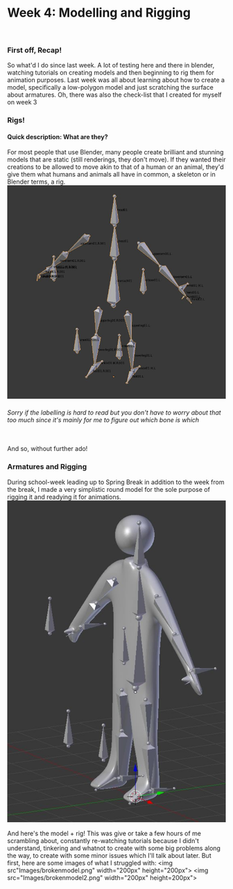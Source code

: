 <h1> Week 4: Modelling and Rigging</h1>
<br>
<h3>First off, Recap!</h3>
So what'd I do since last week. A lot of testing here and there in blender, watching tutorials on creating models and then beginning to rig them for animation purposes. Last week was all about learning about how to create a model, specifically a low-polygon model and just scratching the surface about armatures. Oh, there was also the check-list that I created for myself on week 3

<h3> Rigs! </h3>
<h4>Quick description: What are they?</h4>
For most people that use Blender, many people create brilliant and stunning models that are static (still renderings, they don't move). If they wanted their creations to be allowed to move akin to that of a human or an animal, they'd give them what humans and animals all have in common, a skeleton or in Blender terms, a rig.
<img src="Images/simplerigwk4.JPG">
<h6> Sorry if the labelling is hard to read but you don't have to worry about that too much since it's mainly for me to figure out which bone is which</h6>
<br>
And so, without further ado!

<h3>Armatures and Rigging</h3>
During school-week leading up to Spring Break in addition to the week from the break, I made a very simplistic round model for the sole purpose of rigging it and readying it for animations.

<img src="Images/modelandrig.JPG">

And here's the model + rig! This was give or take a few hours of me scrambling about, constantly re-watching tutorials because I didn't understand, tinkering and whatnot to create with some big problems along the way, to create with some minor issues which I'll talk about later. But first, here are some images of what I struggled with:
<img src"Images/brokenmodel.png" width="200px" height="200px">
<img src="Images/brokenmodel2.png" width="200px" height=200px">
